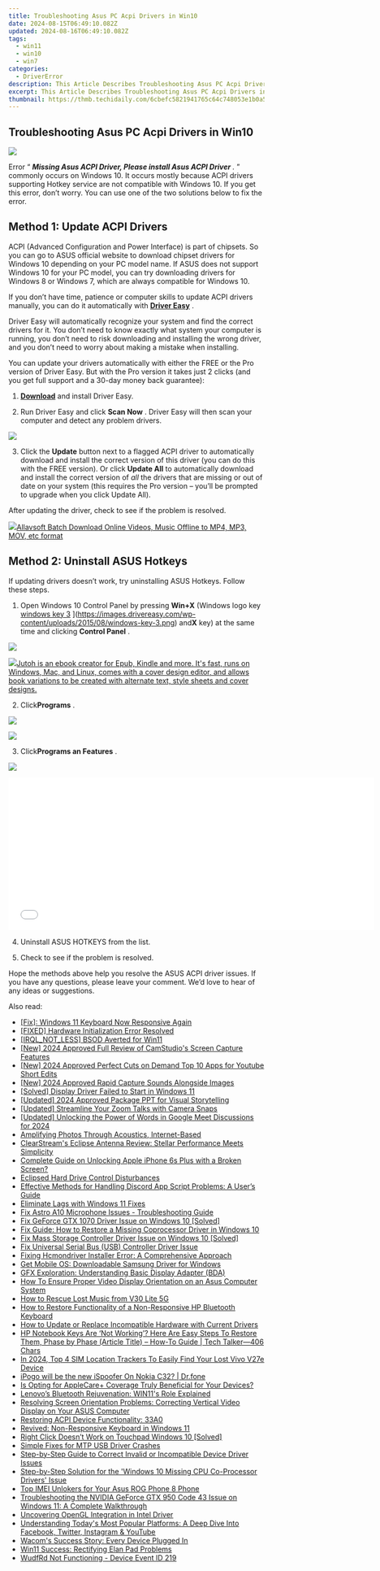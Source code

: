 ```yaml
---
title: Troubleshooting Asus PC Acpi Drivers in Win10
date: 2024-08-15T06:49:10.082Z
updated: 2024-08-16T06:49:10.082Z
tags:
  - win11
  - win10
  - win7
categories:
  - DriverError
description: This Article Describes Troubleshooting Asus PC Acpi Drivers in Win10
excerpt: This Article Describes Troubleshooting Asus PC Acpi Drivers in Win10
thumbnail: https://thmb.techidaily.com/6cbefc5821941765c64c748053e1b0a5829fef1524e233743a9045ce3a1167e9.jpg
---
```


## Troubleshooting Asus PC Acpi Drivers in Win10

![](https://images.drivereasy.com/wp-content/uploads/2016/05/img_57357e4fb7a0b.png)

 Error “ _**Missing Asus ACPI Driver, Please install Asus ACPI Driver** ._ ” commonly occurs on Windows 10\. It occurs mostly because ACPI drivers supporting Hotkey service are not compatible with Windows 10\. If you get this error, don’t worry. You can use one of the two solutions below to fix the error.

## **Method 1: Update ACPI Drivers**

 ACPI (Advanced Configuration and Power Interface) is part of chipsets. So you can go to ASUS official website to download chipset drivers for Windows 10 depending on your PC model name. If ASUS does not support Windows 10 for your PC model, you can try downloading drivers for Windows 8 or Windows 7, which are always compatible for Windows 10\.

 If you don’t have time, patience or computer skills to update ACPI drivers manually, you can do it automatically with **[Driver Easy](https://tools.techidaily.com/drivereasy/download/)**  .

 Driver Easy will automatically recognize your system and find the correct drivers for it. You don’t need to know exactly what system your computer is running, you don’t need to risk downloading and installing the wrong driver, and you don’t need to worry about making a mistake when installing.

 You can update your drivers automatically with either the FREE or the Pro version of Driver Easy. But with the Pro version it takes just 2 clicks (and you get full support and a 30-day money back guarantee):

 1) **[Download](https://tools.techidaily.com/drivereasy/download/)**   and install Driver Easy.

 2) Run Driver Easy and click **Scan Now** . Driver Easy will then scan your computer and detect any problem drivers.

![](https://images.drivereasy.com/wp-content/uploads/2023/03/Driver-Easy-download-needed-1200x900.jpg)

 3) Click the **Update** button next to a flagged ACPI driver to automatically download and install the correct version of this driver (you can do this with the FREE version). Or click **Update All**  to automatically download and install the correct version of _all_   the drivers that are missing or out of date on your system (this requires the Pro version – you’ll be prompted to upgrade when you click Update All).

After updating the driver, check to see if the problem is resolved.

<!-- affiliate ads begin -->
<a href="https://secure.2checkout.com/order/checkout.php?PRODS=4631056&QTY=1&AFFILIATE=108875&CART=1"><img src="https://secure.avangate.com/images/merchant/997e65474a248252883b485717f7d098/products/buy-windows.png" border="0">Allavsoft Batch Download Online Videos, Music Offline to MP4, MP3, MOV, etc format </a>
<!-- affiliate ads end -->
## **Method 2: Uninstall ASUS Hotkeys**

 If updating drivers doesn’t work, try uninstalling ASUS Hotkeys. Follow these steps.  

 1) Open Windows 10 Control Panel by pressing **Win+X** (Windows logo key [windows key 3](https://images.drivereasy.com/wp-content/uploads/2015/08/windows-key-3.png) ](https://images.drivereasy.com/wp-content/uploads/2015/08/windows-key-3.png) and**X** key) at the same time and clicking **Control Panel** .

![](https://images.drivereasy.com/wp-content/uploads/2018/02/img_5a7aae54a46ec.png) [](https://images.drivereasy.com/wp-content/uploads/2015/08/18.png)
<!-- affiliate ads begin -->
<a href="https://secure.2checkout.com/order/checkout.php?PRODS=4694919&QTY=1&AFFILIATE=108875&CART=1"><img src="https://secure.avangate.com/images/merchant/bccefcc1b1eee9eca3ae4f5c1a281482/products/jutoh-logo-1200x1600.jpg" border="0">Jutoh is an ebook creator for Epub, Kindle and more. It's fast, runs on Windows, Mac, and Linux, comes with a cover design editor, and allows book variations to be created with alternate text, style sheets and cover designs. </a>
<!-- affiliate ads end -->
 2) Click**Programs** .

![](https://images.drivereasy.com/wp-content/uploads/2018/02/img_5a7aae706a8e7.jpg)
<!-- affiliate ads begin -->
<a href="https://secure.2checkout.com/order/checkout.php?PRODS=19080710&QTY=1&AFFILIATE=108875&CART=1"><img src="https://smart-seo-tool.com/images/SmartSEOAuditorBox.png" border="0"></a>
<!-- affiliate ads end -->

 3) Click**Programs an Features** .

![](https://images.drivereasy.com/wp-content/uploads/2018/02/img_5a7aaef12b8d9.jpg)
<!-- affiliate ads begin -->
<iframe id="iframe_672" src="//a.impactradius-go.com/gen-ad-code/5597632/1959812/17834/" width="720" height="300" scrolling="no" frameborder="0" marginheight="0" marginwidth="0"></iframe>
<!-- affiliate ads end -->

4) Uninstall ASUS HOTKEYS from the list.

5) Check to see if the problem is resolved.

 Hope the methods above help you resolve the ASUS ACPI driver issues. If you have any questions, please leave your comment. We’d love to hear of any ideas or suggestions.

<ins class="adsbygoogle"
     style="display:block"
     data-ad-format="autorelaxed"
     data-ad-client="ca-pub-7571918770474297"
     data-ad-slot="1223367746"></ins>



<ins class="adsbygoogle"
     style="display:block"
     data-ad-client="ca-pub-7571918770474297"
     data-ad-slot="8358498916"
     data-ad-format="auto"
     data-full-width-responsive="true"></ins>

<span class="atpl-alsoreadstyle">Also read:</span>
<div><ul>
<li><a href="https://driver-error.techidaily.com/fix-windows-11-keyboard-now-responsive-again/"><u>[Fix]: Windows 11 Keyboard Now Responsive Again</u></a></li>
<li><a href="https://driver-error.techidaily.com/fixed-hardware-initialization-error-resolved/"><u>[FIXED] Hardware Initialization Error Resolved</u></a></li>
<li><a href="https://driver-error.techidaily.com/irqlnotless-bsod-averted-for-win11/"><u>[IRQL_NOT_LESS] BSOD Averted for Win11</u></a></li>
<li><a href="https://screen-capture.techidaily.com/new-2024-approved-full-review-of-camstudios-screen-capture-features/"><u>[New] 2024 Approved  Full Review of CamStudio's Screen Capture Features</u></a></li>
<li><a href="https://youtube-lab.techidaily.com/024-approved-perfect-cuts-on-demand-top-10-apps-for-youtube-short-edits/"><u>[New] 2024 Approved  Perfect Cuts on Demand  Top 10 Apps for Youtube Short Edits</u></a></li>
<li><a href="https://screen-video-capture.techidaily.com/new-2024-approved-rapid-capture-sounds-alongside-images/"><u>[New] 2024 Approved  Rapid Capture  Sounds Alongside Images</u></a></li>
<li><a href="https://driver-error.techidaily.com/solved-display-driver-failed-to-start-in-windows-11/"><u>[Solved] Display Driver Failed to Start in Windows 11</u></a></li>
<li><a href="https://screen-capture.techidaily.com/updated-2024-approved-package-ppt-for-visual-storytelling/"><u>[Updated] 2024 Approved  Package PPT for Visual Storytelling</u></a></li>
<li><a href="https://remote-screen-capture.techidaily.com/updated-streamline-your-zoom-talks-with-camera-snaps/"><u>[Updated] Streamline Your Zoom Talks with Camera Snaps</u></a></li>
<li><a href="https://on-screen-recording.techidaily.com/updated-unlocking-the-power-of-words-in-google-meet-discussions-for-2024/"><u>[Updated] Unlocking the Power of Words in Google Meet Discussions for 2024</u></a></li>
<li><a href="https://article-posts.techidaily.com/amplifying-photos-through-acoustics-internet-based/"><u>Amplifying Photos Through Acoustics, Internet-Based</u></a></li>
<li><a href="https://buynow-tips.techidaily.com/clearstreams-eclipse-antenna-review-stellar-performance-meets-simplicity/"><u>ClearStream's Eclipse Antenna Review: Stellar Performance Meets Simplicity</u></a></li>
<li><a href="https://ios-unlock.techidaily.com/complete-guide-on-unlocking-apple-iphone-6s-plus-with-a-broken-screen-by-drfone-ios/"><u>Complete Guide on Unlocking Apple iPhone 6s Plus with a Broken Screen?</u></a></li>
<li><a href="https://driver-error.techidaily.com/eclipsed-hard-drive-control-disturbances/"><u>Eclipsed Hard Drive Control Disturbances</u></a></li>
<li><a href="https://win-blog.techidaily.com/effective-methods-for-handling-discord-app-script-problems-a-users-guide/"><u>Effective Methods for Handling Discord App Script Problems: A User’s Guide</u></a></li>
<li><a href="https://driver-error.techidaily.com/eliminate-lags-with-windows-11-fixes/"><u>Eliminate Lags with Windows 11 Fixes</u></a></li>
<li><a href="https://sound-issues.techidaily.com/fix-astro-a10-microphone-issues-troubleshooting-guide/"><u>Fix Astro A10 Microphone Issues - Troubleshooting Guide</u></a></li>
<li><a href="https://driver-error.techidaily.com/fix-geforce-gtx-1070-driver-issue-on-windows-10-solved/"><u>Fix GeForce GTX 1070 Driver Issue on Windows 10 [Solved]</u></a></li>
<li><a href="https://driver-error.techidaily.com/fix-guide-how-to-restore-a-missing-coprocessor-driver-in-windows-10/"><u>Fix Guide: How to Restore a Missing Coprocessor Driver in Windows 10</u></a></li>
<li><a href="https://driver-error.techidaily.com/fix-mass-storage-controller-driver-issue-on-windows-10-solved/"><u>Fix Mass Storage Controller Driver Issue on Windows 10 [Solved]</u></a></li>
<li><a href="https://driver-error.techidaily.com/fix-universal-serial-bus-usb-controller-driver-issue/"><u>Fix Universal Serial Bus (USB) Controller Driver Issue</u></a></li>
<li><a href="https://driver-error.techidaily.com/fixing-hcmondriver-installer-error-a-comprehensive-approach/"><u>Fixing Hcmondriver Installer Error: A Comprehensive Approach</u></a></li>
<li><a href="https://driver-error.techidaily.com/get-mobile-os-downloadable-samsung-driver-for-windows/"><u>Get Mobile OS: Downloadable Samsung Driver for Windows</u></a></li>
<li><a href="https://driver-error.techidaily.com/gfx-exploration-understanding-basic-display-adapter-bda/"><u>GFX Exploration: Understanding Basic Display Adapter (BDA)</u></a></li>
<li><a href="https://driver-error.techidaily.com/how-to-ensure-proper-video-display-orientation-on-an-asus-computer-system/"><u>How To Ensure Proper Video Display Orientation on an Asus Computer System</u></a></li>
<li><a href="https://blog-min.techidaily.com/how-to-rescue-lost-music-from-v30-lite-5g-by-fonelab-android-recover-music/"><u>How to Rescue Lost Music from V30 Lite 5G</u></a></li>
<li><a href="https://driver-error.techidaily.com/how-to-restore-functionality-of-a-non-responsive-hp-bluetooth-keyboard/"><u>How to Restore Functionality of a Non-Responsive HP Bluetooth Keyboard</u></a></li>
<li><a href="https://driver-error.techidaily.com/how-to-update-or-replace-incompatible-hardware-with-current-drivers/"><u>How to Update or Replace Incompatible Hardware with Current Drivers</u></a></li>
<li><a href="https://driver-error.techidaily.com/hp-notebook-keys-are-not-working-here-are-easy-steps-to-restore-them-phase-by-phase-article-title-how-to-guide-tech-talker406-chars/"><u>HP Notebook Keys Are ‘Not Working’? Here Are Easy Steps To Restore Them, Phase by Phase (Article Title) – How-To Guide | Tech Talker—406 Chars</u></a></li>
<li><a href="https://android-unlock.techidaily.com/in-2024-top-4-sim-location-trackers-to-easily-find-your-lost-vivo-v27e-device-by-drfone-android/"><u>In 2024, Top 4 SIM Location Trackers To Easily Find Your Lost Vivo V27e Device</u></a></li>
<li><a href="https://android-pokemon-go.techidaily.com/ipogo-will-be-the-new-ispoofer-on-nokia-c32-drfone-by-drfone-virtual-android/"><u>iPogo will be the new iSpoofer On Nokia C32? | Dr.fone</u></a></li>
<li><a href="https://driver-error.techidaily.com/is-opting-for-applecareplus-coverage-truly-beneficial-for-your-devices/"><u>Is Opting for AppleCare+ Coverage Truly Beneficial for Your Devices?</u></a></li>
<li><a href="https://driver-error.techidaily.com/lenovos-bluetooth-rejuvenation-win11s-role-explained/"><u>Lenovo’s Bluetooth Rejuvenation: WIN11's Role Explained</u></a></li>
<li><a href="https://driver-error.techidaily.com/resolving-screen-orientation-problems-correcting-vertical-video-display-on-your-asus-computer/"><u>Resolving Screen Orientation Problems: Correcting Vertical Video Display on Your ASUS Computer</u></a></li>
<li><a href="https://driver-error.techidaily.com/restoring-acpi-device-functionality-33a0/"><u>Restoring ACPI Device Functionality: 33A0</u></a></li>
<li><a href="https://driver-error.techidaily.com/revived-non-responsive-keyboard-in-windows-11/"><u>Revived: Non-Responsive Keyboard in Windows 11</u></a></li>
<li><a href="https://driver-error.techidaily.com/right-click-doesnt-work-on-touchpad-windows-10-solved/"><u>Right Click Doesn’t Work on Touchpad Windows 10 [Solved]</u></a></li>
<li><a href="https://driver-error.techidaily.com/simple-fixes-for-mtp-usb-driver-crashes/"><u>Simple Fixes for MTP USB Driver Crashes</u></a></li>
<li><a href="https://driver-error.techidaily.com/step-by-step-guide-to-correct-invalid-or-incompatible-device-driver-issues/"><u>Step-by-Step Guide to Correct Invalid or Incompatible Device Driver Issues</u></a></li>
<li><a href="https://driver-error.techidaily.com/step-by-step-solution-for-the-windows-10-missing-cpu-co-processor-drivers-issue/"><u>Step-by-Step Solution for the 'Windows 10 Missing CPU Co-Processor Drivers' Issue</u></a></li>
<li><a href="https://sim-unlock.techidaily.com/top-imei-unlokers-for-your-asus-rog-phone-8-phone-by-drfone-android/"><u>Top IMEI Unlokers for Your Asus ROG Phone 8 Phone</u></a></li>
<li><a href="https://driver-error.techidaily.com/troubleshooting-the-nvidia-geforce-gtx-950-code-43-issue-on-windows-11-a-complete-walkthrough/"><u>Troubleshooting the NVIDIA GeForce GTX 950 Code 43 Issue on Windows 11: A Complete Walkthrough</u></a></li>
<li><a href="https://driver-error.techidaily.com/uncovering-opengl-integration-in-intel-driver/"><u>Uncovering OpenGL Integration in Intel Driver</u></a></li>
<li><a href="https://win-forum.techidaily.com/understanding-todays-most-popular-platforms-a-deep-dive-into-facebook-twitter-instagram-and-youtube/"><u>Understanding Today's Most Popular Platforms: A Deep Dive Into Facebook, Twitter, Instagram & YouTube</u></a></li>
<li><a href="https://driver-error.techidaily.com/wacoms-success-story-every-device-plugged-in/"><u>Wacom's Success Story: Every Device Plugged In</u></a></li>
<li><a href="https://driver-error.techidaily.com/win11-success-rectifying-elan-pad-problems/"><u>Win11 Success: Rectifying Elan Pad Problems</u></a></li>
<li><a href="https://driver-error.techidaily.com/wudfrd-not-functioning-device-event-id-219/"><u>WudfRd Not Functioning - Device Event ID 219</u></a></li>
</ul></div>
